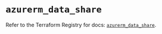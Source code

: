 # `azurerm_data_share`

Refer to the Terraform Registry for docs: [`azurerm_data_share`](https://registry.terraform.io/providers/hashicorp/azurerm/3.104.2/docs/resources/data_share).
